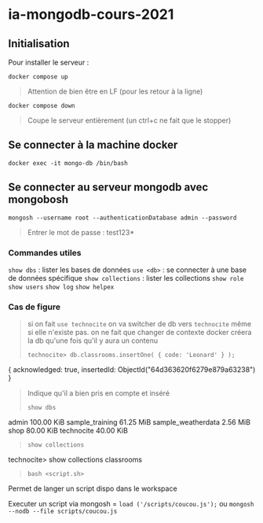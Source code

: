 # ia-mongodb-cours-2021

## Initialisation 

Pour installer le serveur : 

`docker compose up`
> Attention de bien être en LF (pour les retour à la ligne)

`docker compose down`
> Coupe le serveur entièrement (un ctrl+c ne fait que le stopper)

## Se connecter à la machine docker

`docker exec -it mongo-db /bin/bash`

## Se connecter au serveur mongodb avec mongobosh

`mongosh --username root --authenticationDatabase admin --password`
> Entrer le mot de passe : test123*

### Commandes utiles

`show dbs` : lister les bases de données
`use <db>` : se connecter à une base de données spécifique
`show collections` : lister les collections
`show role`
`show users`
`show log`
`show helpex`


### Cas de figure

> si on fait `use technocite` on va switcher de db vers `technocite` même si elle n'existe pas.
> on ne fait que changer de contexte
> docker créera la db qu'une fois qu'il y aura un contenu
>
> `technocite> db.classrooms.insertOne( { code: 'Leonard' } );` 

{
  acknowledged: true,
  insertedId: ObjectId("64d363620f6279e879a63238")
}

> Indique qu'il a bien pris en compte et inséré
>
> `show dbs`

admin               100.00 KiB
sample_training      61.25 MiB
sample_weatherdata    2.56 MiB
shop                 80.00 KiB
technocite           40.00 KiB

> `show collections`

technocite> show collections
classrooms

> `bash <script.sh>`

Permet de langer un script dispo dans le workspace

Executer un script via mongosh = 
`load ('/scripts/coucou.js');`
ou
`mongosh --nodb --file scripts/coucou.js`


